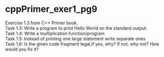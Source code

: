 # cppPrimer_exer1_pg9
Exercise 1.3 from C++ Primer book.\
Task 1.3: Write a program to print Hello World on the standard output.\
Task 1.4: Write a multiplication function/program\
Task 1.5: Instead of printing one large statement write separate ones\
Task 1.6: Is the given code fragment legal,if yes, why? If not, why not? How would you fix it?
